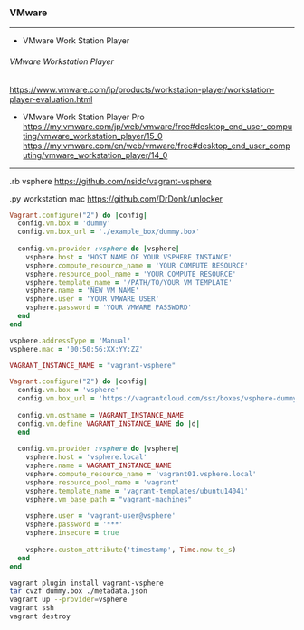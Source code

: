 ### VMware
---

- VMware Work Station Player 
###### VMware Workstation Player
https://www.vmware.com/jp/products/workstation-player/workstation-player-evaluation.html
- VMware Work Station Player Pro
https://my.vmware.com/jp/web/vmware/free#desktop_end_user_computing/vmware_workstation_player/15_0
https://my.vmware.com/en/web/vmware/free#desktop_end_user_computing/vmware_workstation_player/14_0

---
.rb vsphere
https://github.com/nsidc/vagrant-vsphere

.py workstation mac
https://github.com/DrDonk/unlocker

```rb
Vagrant.configure("2") do |config|
  config.vm.box = 'dummy'
  config.vm.box_url = './example_box/dummy.box'
  
  config.vm.provider :vsphere do |vsphere|
    vsphere.host = 'HOST NAME OF YOUR VSPHERE INSTANCE'
    vsphere.compute_resource_name = 'YOUR COMPUTE RESOURCE'
    vsphere.resource_pool_name = 'YOUR COMPUTE RESOURCE'
    vsphere.template_name = '/PATH/TO/YOUR VM TEMPLATE'
    vsphere.name = 'NEW VM NAME'
    vsphere.user = 'YOUR VMWARE USER'
    vsphere.password = 'YOUR VMWARE PASSWORD'
  end
end

vsphere.addressType = 'Manual'
vsphere.mac = '00:50:56:XX:YY:ZZ'

VAGRANT_INSTANCE_NAME = "vagrant-vsphere"

Vagrant.configure("2") do |config|
  config.vm.box = 'vsphere'
  config.vm.box_url = 'https://vagrantcloud.com/ssx/boxes/vsphere-dummy/versions/0.0.1/providers/vphere.box'
  
  config.vm.ostname = VAGRANT_INSTANCE_NAME
  config.vm.define VAGRANT_INSTANCE_NAME do |d|
  end
  
  config.vm.provider :vsphere do |vsphere|
    vsphere.host = 'vsphere.local'
    vsphere.name = VAGRANT_INSTANCE_NAME
    vsphere.compute_resource_name = 'vagrant01.vsphere.local'
    vsphere.resource_pool_name = 'vagrant'
    vsphere.template_name = 'vagrant-templates/ubuntu14041'
    vsphere.vm_base_path = "vagrant-machines"
    
    vsphere.user = 'vagrant-user@vsphere'
    vsphere.password = '***'
    vsphere.insecure = true
    
    vsphere.custom_attribute('timestamp', Time.now.to_s)
  end
end

```

```sh
vagrant plugin install vagrant-vsphere
tar cvzf dummy.box ./metadata.json
vagrant up --provider=vsphere
vagrant ssh
vagrant destroy
```

